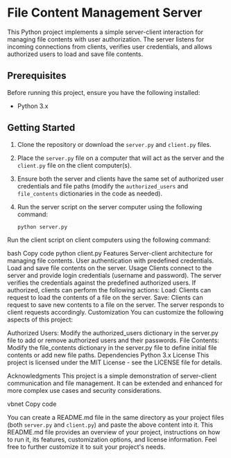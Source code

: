 # File Content Management Server

This Python project implements a simple server-client interaction for managing file contents with user authorization. The server listens for incoming connections from clients, verifies user credentials, and allows authorized users to load and save file contents.

## Prerequisites

Before running this project, ensure you have the following installed:

- Python 3.x

## Getting Started

1. Clone the repository or download the `server.py` and `client.py` files.

2. Place the `server.py` file on a computer that will act as the server and the `client.py` file on the client computer(s).

3. Ensure both the server and clients have the same set of authorized user credentials and file paths (modify the `authorized_users` and `file_contents` dictionaries in the code as needed).

4. Run the server script on the server computer using the following command:

   ```bash
   python server.py
Run the client script on client computers using the following command:

bash
Copy code
python client.py
Features
Server-client architecture for managing file contents.
User authentication with predefined credentials.
Load and save file contents on the server.
Usage
Clients connect to the server and provide login credentials (username and password).
The server verifies the credentials against the predefined authorized users.
If authorized, clients can perform the following actions:
Load: Clients can request to load the contents of a file on the server.
Save: Clients can request to save new contents to a file on the server.
The server responds to client requests accordingly.
Customization
You can customize the following aspects of this project:

Authorized Users: Modify the authorized_users dictionary in the server.py file to add or remove authorized users and their passwords.
File Contents: Modify the file_contents dictionary in the server.py file to define initial file contents or add new file paths.
Dependencies
Python 3.x
License
This project is licensed under the MIT License - see the LICENSE file for details.

Acknowledgments
This project is a simple demonstration of server-client communication and file management. It can be extended and enhanced for more complex use cases and security considerations.

vbnet
Copy code

You can create a README.md file in the same directory as your project files (both `server.py` and `client.py`) and paste the above content into it. This README.md file provides an overview of your project, instructions on how to run it, its features, customization options, and license information. Feel free to further customize it to suit your project's needs.
